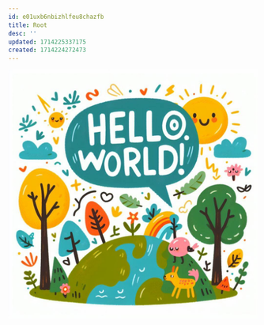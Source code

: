 ```yaml
---
id: e01uxb6nbizhlfeu8chazfb
title: Root
desc: ''
updated: 1714225337175
created: 1714224272473
---
```

![asd](./assets/images/2024-04-27-15-42-13.png)
